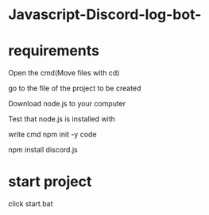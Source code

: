# Javascript-Discord-log-bot-

# requirements
Open the cmd(Move files with cd)

go to the file of the project to be created

Download node.js to your computer

Test that node.js is installed with

write cmd npm init -y code 

npm install discord.js 

# start project
click start.bat







